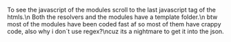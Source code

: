 To see the javascript of the modules scroll to the last javascript tag of the htmls.\n
Both the resolvers and the modules have a template folder.\n
btw most of the modules have been coded fast af so most of them have crappy code, also why i don´t use regex?\ncuz its a nightmare to get it into the json.

